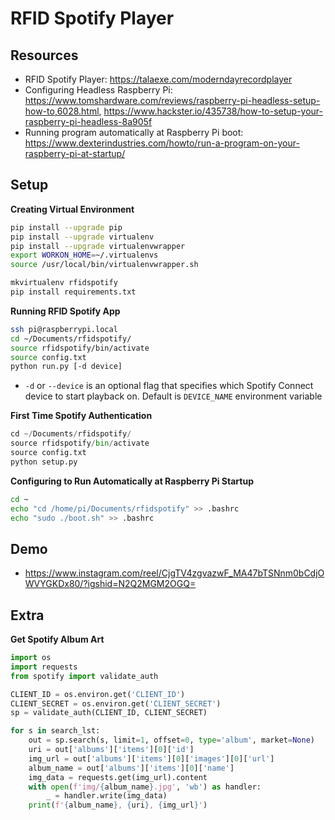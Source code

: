 
# RFID Spotify Player

## Resources
- RFID Spotify Player: https://talaexe.com/moderndayrecordplayer
- Configuring Headless Raspberry Pi: https://www.tomshardware.com/reviews/raspberry-pi-headless-setup-how-to,6028.html,  https://www.hackster.io/435738/how-to-setup-your-raspberry-pi-headless-8a905f
- Running program automatically at Raspberry Pi boot: https://www.dexterindustries.com/howto/run-a-program-on-your-raspberry-pi-at-startup/

## Setup

**Creating Virtual Environment**
```bash
pip install --upgrade pip
pip install --upgrade virtualenv
pip install --upgrade virtualenvwrapper
export WORKON_HOME=~/.virtualenvs
source /usr/local/bin/virtualenvwrapper.sh

mkvirtualenv rfidspotify
pip install requirements.txt
```

**Running RFID Spotify App**
```bash
ssh pi@raspberrypi.local
cd ~/Documents/rfidspotify/
source rfidspotify/bin/activate
source config.txt
python run.py [-d device]
```
- `-d` or `--device` is an optional flag that specifies which Spotify Connect device to start playback on. Default is `DEVICE_NAME` environment variable

**First Time Spotify Authentication**
```python
cd ~/Documents/rfidspotify/
source rfidspotify/bin/activate
source config.txt
python setup.py
```

**Configuring to Run Automatically at Raspberry Pi Startup**
```bash
cd ~
echo "cd /home/pi/Documents/rfidspotify" >> .bashrc
echo "sudo ./boot.sh" >> .bashrc
```

## Demo
- https://www.instagram.com/reel/CjgTV4zgvazwF_MA47bTSNnm0bCdjOWVYGKDx80/?igshid=N2Q2MGM2OGQ=

## Extra
**Get Spotify Album Art**
```python
import os
import requests
from spotify import validate_auth

CLIENT_ID = os.environ.get('CLIENT_ID')
CLIENT_SECRET = os.environ.get('CLIENT_SECRET')
sp = validate_auth(CLIENT_ID, CLIENT_SECRET)

for s in search_lst:
    out = sp.search(s, limit=1, offset=0, type='album', market=None)
    uri = out['albums']['items'][0]['id']
    img_url = out['albums']['items'][0]['images'][0]['url']
    album_name = out['albums']['items'][0]['name']
    img_data = requests.get(img_url).content
    with open(f'img/{album_name}.jpg', 'wb') as handler:
        _ = handler.write(img_data)
    print(f'{album_name}, {uri}, {img_url}')
```